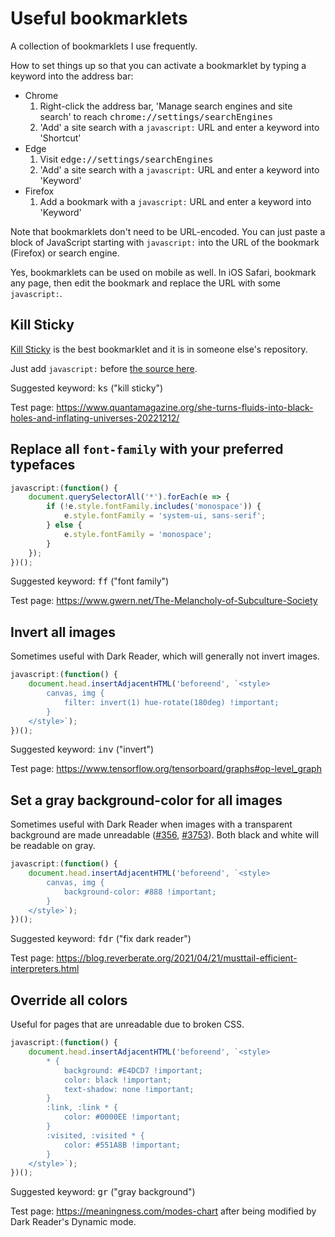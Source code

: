 # Useful bookmarklets

A collection of bookmarklets I use frequently.

How to set things up so that you can activate a bookmarklet by typing a keyword into the address bar:
*	Chrome
	1.	Right-click the address bar, 'Manage search engines and site search' to reach <tt>chrome://settings/searchEngines</tt>
	2.	'Add' a site search with a `javascript:` URL and enter a keyword into 'Shortcut'
*	Edge
	1.	Visit <tt>edge://settings/searchEngines</tt>
	2.	'Add' a site search with a `javascript:` URL and enter a keyword into 'Keyword'
*	Firefox
	1.	Add a bookmark with a `javascript:` URL and enter a keyword into 'Keyword'

Note that bookmarklets don't need to be URL-encoded. You can just paste a block of JavaScript starting with `javascript:` into the URL of the bookmark (Firefox) or search engine.

Yes, bookmarklets can be used on mobile as well. In iOS Safari, bookmark any page, then edit the bookmark and replace the URL with some `javascript:`.



## Kill Sticky

<a href="https://github.com/t-mart/kill-sticky">Kill Sticky</a> is the best bookmarklet and it is in someone else's repository.

Just add <code>javascript:</code> before <a href="https://github.com/t-mart/kill-sticky/blob/master/src/kill-sticky.js">the source here</a>.

Suggested keyword: <kbd>ks</kbd> ("kill sticky")

Test page: https://www.quantamagazine.org/she-turns-fluids-into-black-holes-and-inflating-universes-20221212/


## Replace all `font-family` with your preferred typefaces

```js
javascript:(function() {
	document.querySelectorAll('*').forEach(e => {
		if (!e.style.fontFamily.includes('monospace')) {
			e.style.fontFamily = 'system-ui, sans-serif';
		} else {
			e.style.fontFamily = 'monospace';
		}
	});
})();
```

Suggested keyword: <kbd>ff</kbd> ("font family")

Test page: https://www.gwern.net/The-Melancholy-of-Subculture-Society



## Invert all images

Sometimes useful with Dark Reader, which will generally not invert images.

```js
javascript:(function() {
	document.head.insertAdjacentHTML('beforeend', `<style>
		canvas, img {
			filter: invert(1) hue-rotate(180deg) !important;
		}
	</style>`);
})();
```

Suggested keyword: <kbd>inv</kbd> ("invert")

Test page: https://www.tensorflow.org/tensorboard/graphs#op-level_graph



## Set a gray background-color for all images

Sometimes useful with Dark Reader when images with a transparent background are made unreadable (<a href="https://github.com/darkreader/darkreader/issues/356">#356</a>, <a href="https://github.com/darkreader/darkreader/issues/3753">#3753</a>). Both black and white will be readable on gray.

```js
javascript:(function() {
	document.head.insertAdjacentHTML('beforeend', `<style>
		canvas, img {
			background-color: #888 !important;
		}
	</style>`);
})();
```

Suggested keyword: <kbd>fdr</kbd> ("fix dark reader")

Test page: https://blog.reverberate.org/2021/04/21/musttail-efficient-interpreters.html



## Override all colors

Useful for pages that are unreadable due to broken CSS.

```js
javascript:(function() {
	document.head.insertAdjacentHTML('beforeend', `<style>
		* {
			background: #E4DCD7 !important;
			color: black !important; 
			text-shadow: none !important;
		}
		:link, :link * {
			color: #0000EE !important;
		}
		:visited, :visited * {
			color: #551A8B !important;
		}
	</style>`);
})();
```

Suggested keyword: <kbd>gr</kbd> ("gray background")

Test page: https://meaningness.com/modes-chart after being modified by Dark Reader's Dynamic mode.
